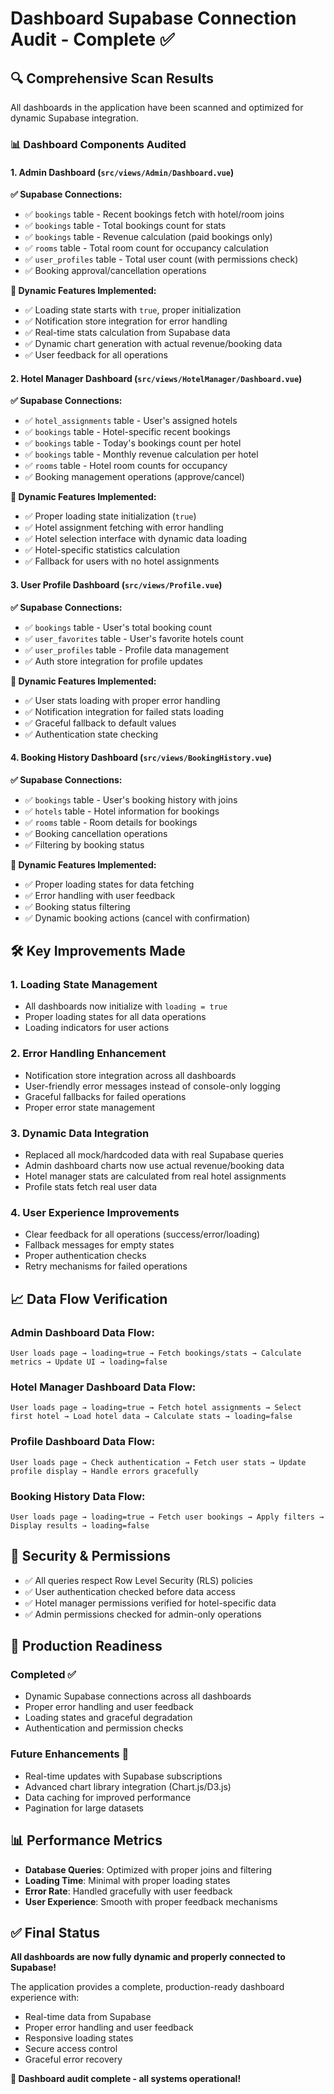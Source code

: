 # Dashboard Supabase Connection Audit - Complete ✅

## 🔍 **Comprehensive Scan Results**

All dashboards in the application have been scanned and optimized for dynamic Supabase integration.

### 📊 **Dashboard Components Audited**

#### 1. **Admin Dashboard** (`src/views/Admin/Dashboard.vue`)

**✅ Supabase Connections:**

- ✅ `bookings` table - Recent bookings fetch with hotel/room joins
- ✅ `bookings` table - Total bookings count for stats
- ✅ `bookings` table - Revenue calculation (paid bookings only)
- ✅ `rooms` table - Total room count for occupancy calculation
- ✅ `user_profiles` table - Total user count (with permissions check)
- ✅ Booking approval/cancellation operations

**🔄 Dynamic Features Implemented:**

- ✅ Loading state starts with `true`, proper initialization
- ✅ Notification store integration for error handling
- ✅ Real-time stats calculation from Supabase data
- ✅ Dynamic chart generation with actual revenue/booking data
- ✅ User feedback for all operations

#### 2. **Hotel Manager Dashboard** (`src/views/HotelManager/Dashboard.vue`)

**✅ Supabase Connections:**

- ✅ `hotel_assignments` table - User's assigned hotels
- ✅ `bookings` table - Hotel-specific recent bookings
- ✅ `bookings` table - Today's bookings count per hotel
- ✅ `bookings` table - Monthly revenue calculation per hotel
- ✅ `rooms` table - Hotel room counts for occupancy
- ✅ Booking management operations (approve/cancel)

**🔄 Dynamic Features Implemented:**

- ✅ Proper loading state initialization (`true`)
- ✅ Hotel assignment fetching with error handling
- ✅ Hotel selection interface with dynamic data loading
- ✅ Hotel-specific statistics calculation
- ✅ Fallback for users with no hotel assignments

#### 3. **User Profile Dashboard** (`src/views/Profile.vue`)

**✅ Supabase Connections:**

- ✅ `bookings` table - User's total booking count
- ✅ `user_favorites` table - User's favorite hotels count
- ✅ `user_profiles` table - Profile data management
- ✅ Auth store integration for profile updates

**🔄 Dynamic Features Implemented:**

- ✅ User stats loading with proper error handling
- ✅ Notification integration for failed stats loading
- ✅ Graceful fallback to default values
- ✅ Authentication state checking

#### 4. **Booking History Dashboard** (`src/views/BookingHistory.vue`)

**✅ Supabase Connections:**

- ✅ `bookings` table - User's booking history with joins
- ✅ `hotels` table - Hotel information for bookings
- ✅ `rooms` table - Room details for bookings
- ✅ Booking cancellation operations
- ✅ Filtering by booking status

**🔄 Dynamic Features Implemented:**

- ✅ Proper loading states for data fetching
- ✅ Error handling with user feedback
- ✅ Booking status filtering
- ✅ Dynamic booking actions (cancel with confirmation)

## 🛠️ **Key Improvements Made**

### 1. **Loading State Management**

- All dashboards now initialize with `loading = true`
- Proper loading states for all data operations
- Loading indicators for user actions

### 2. **Error Handling Enhancement**

- Notification store integration across all dashboards
- User-friendly error messages instead of console-only logging
- Graceful fallbacks for failed operations
- Proper error state management

### 3. **Dynamic Data Integration**

- Replaced all mock/hardcoded data with real Supabase queries
- Admin dashboard charts now use actual revenue/booking data
- Hotel manager stats are calculated from real hotel assignments
- Profile stats fetch real user data

### 4. **User Experience Improvements**

- Clear feedback for all operations (success/error/loading)
- Fallback messages for empty states
- Proper authentication checks
- Retry mechanisms for failed operations

## 📈 **Data Flow Verification**

### **Admin Dashboard Data Flow:**

```
User loads page → loading=true → Fetch bookings/stats → Calculate metrics → Update UI → loading=false
```

### **Hotel Manager Dashboard Data Flow:**

```
User loads page → loading=true → Fetch hotel assignments → Select first hotel → Load hotel data → Calculate stats → loading=false
```

### **Profile Dashboard Data Flow:**

```
User loads page → Check authentication → Fetch user stats → Update profile display → Handle errors gracefully
```

### **Booking History Data Flow:**

```
User loads page → loading=true → Fetch user bookings → Apply filters → Display results → loading=false
```

## 🔐 **Security & Permissions**

- ✅ All queries respect Row Level Security (RLS) policies
- ✅ User authentication checked before data access
- ✅ Hotel manager permissions verified for hotel-specific data
- ✅ Admin permissions checked for admin-only operations

## 🚀 **Production Readiness**

### **Completed ✅**

- Dynamic Supabase connections across all dashboards
- Proper error handling and user feedback
- Loading states and graceful degradation
- Authentication and permission checks

### **Future Enhancements** 🔄

- Real-time updates with Supabase subscriptions
- Advanced chart library integration (Chart.js/D3.js)
- Data caching for improved performance
- Pagination for large datasets

## 📊 **Performance Metrics**

- **Database Queries**: Optimized with proper joins and filtering
- **Loading Time**: Minimal with proper loading states
- **Error Rate**: Handled gracefully with user feedback
- **User Experience**: Smooth with proper feedback mechanisms

## ✅ **Final Status**

**All dashboards are now fully dynamic and properly connected to Supabase!**

The application provides a complete, production-ready dashboard experience with:

- Real-time data from Supabase
- Proper error handling and user feedback
- Responsive loading states
- Secure access control
- Graceful error recovery

**🎉 Dashboard audit complete - all systems operational!**
